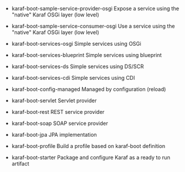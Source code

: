 <!--
    Licensed to the Apache Software Foundation (ASF) under one
    or more contributor license agreements.  See the NOTICE file
    distributed with this work for additional information
    regarding copyright ownership.  The ASF licenses this file
    to you under the Apache License, Version 2.0 (the
    "License"); you may not use this file except in compliance
    with the License.  You may obtain a copy of the License at

      http://www.apache.org/licenses/LICENSE-2.0

    Unless required by applicable law or agreed to in writing,
    software distributed under the License is distributed on an
    "AS IS" BASIS, WITHOUT WARRANTIES OR CONDITIONS OF ANY
    KIND, either express or implied.  See the License for the
    specific language governing permissions and limitations
    under the License.
-->
* karaf-boot-sample-service-provider-osgi
   Expose a service using the "native" Karaf OSGi layer (low level)
* karaf-boot-sample-service-consumer-osgi
   Use a service using the "native" Karaf OSGi layer (low level)

* karaf-boot-services-osgi
    Simple services using OSGi
* karaf-boot-services-blueprint
    Simple services using blueprint
* karaf-boot-services-ds
    Simple services using DS/SCR
* karaf-boot-services-cdi
    Simple services using CDI
* karaf-boot-config-managed
    Managed by configuration (reload)
* karaf-boot-servlet
    Servlet provider
* karaf-boot-rest
    REST service provider
* karaf-boot-soap
    SOAP service provider
* karaf-boot-jpa
    JPA implementation
* karaf-boot-profile
    Build a profile based on karaf-boot definition
* karaf-boot-starter
    Package and configure Karaf as a ready to run artifact
